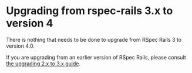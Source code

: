 # Upgrading from rspec-rails 3.x to version 4

There is nothing that needs to be done to upgrade from RSpec Rails 3 to version 4.0.

If you are upgrading from an earlier version of RSpec Rails, please consult [the upgrading 2.x to 3.x guide](https://relishapp.com/rspec/rspec-rails/v/3-9/docs/upgrade).
